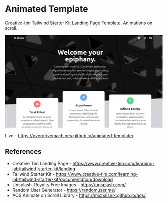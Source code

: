 # Animated Template

Creative-tim Tailwind Starter Kit Landing Page Template. Animations on scroll.

![Preview](preview.png)

Live - https://overdrivemachines.github.io/animated-template/

## References

- Creative Tim Landing Page - https://www.creative-tim.com/learning-lab/tailwind-starter-kit/landing
- Tailwind Starter Kit - https://www.creative-tim.com/learning-lab/tailwind-starter-kit/documentation/download
- Unsplash. Royalty Free Images - https://unsplash.com/
- Random User Generator - https://randomuser.me/
- AOS Animate on Scroll Library - https://michalsnik.github.io/aos/
